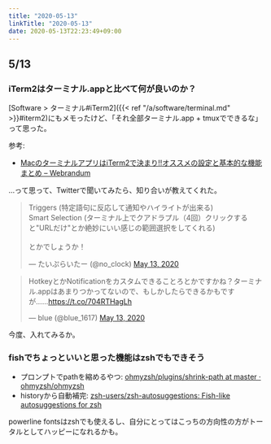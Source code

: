 ```yaml
---
title: "2020-05-13"
linkTitle: "2020-05-13"
date: 2020-05-13T22:23:49+09:00
---
```


## 5/13
### iTerm2はターミナル.appと比べて何が良いのか？

[Software > ターミナル#iTerm2]({{< ref "/a/software/terminal.md" >}}#iterm2)にもメモったけど、「それ全部ターミナル.app + tmuxでできるな」って思った。

参考:

- [MacのターミナルアプリはiTerm2で決まり!!オススメの設定と基本的な機能まとめ – Webrandum](https://webrandum.net/iterm2/)

…って思って、Twitterで聞いてみたら、知り合いが教えてくれた。

<blockquote class="twitter-tweet"><p lang="ja" dir="ltr">Triggers (特定語句に反応して通知やハイライトが出来る)<br>Smart Selection (ターミナル上でクアドラプル（4回）クリックすると&quot;URLだけ&quot;とか絶妙にいい感じの範囲選択をしてくれる)<br><br>とかでしょうか！</p>&mdash; たいぷらいたー (@no_clock) <a href="https://twitter.com/no_clock/status/1260564766273175553?ref_src=twsrc%5Etfw">May 13, 2020</a></blockquote> <script async src="https://platform.twitter.com/widgets.js" charset="utf-8"></script>

<blockquote class="twitter-tweet"><p lang="ja" dir="ltr">HotkeyとかNotificationをカスタムできることろとかですかね？ターミナル.appはあまりつかってないので、もしかしたらできるかもですが......<a href="https://t.co/704RTHagLh">https://t.co/704RTHagLh</a></p>&mdash; blue (@blue_1617) <a href="https://twitter.com/blue_1617/status/1260564811731161090?ref_src=twsrc%5Etfw">May 13, 2020</a></blockquote> <script async src="https://platform.twitter.com/widgets.js" charset="utf-8"></script>

今度、入れてみるか。

### fishでちょっといいと思った機能はzshでもできそう

- プロンプトでpathを縮めるやつ: [ohmyzsh/plugins/shrink-path at master · ohmyzsh/ohmyzsh](https://github.com/ohmyzsh/ohmyzsh/tree/master/plugins/shrink-path)
- historyから自動補完: [zsh-users/zsh-autosuggestions: Fish-like autosuggestions for zsh](https://github.com/zsh-users/zsh-autosuggestions)

powerline fontsはzshでも使えるし、自分にとってはこっちの方向性の方がトータルとしてハッピーになれるかも。
